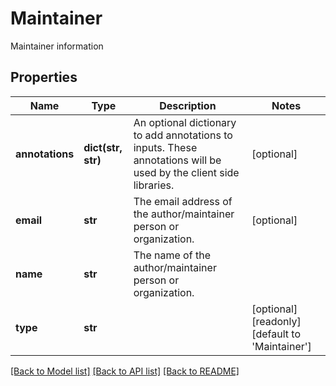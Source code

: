 # Maintainer

Maintainer information
## Properties
Name | Type | Description | Notes
------------ | ------------- | ------------- | -------------
**annotations** | **dict(str, str)** | An optional dictionary to add annotations to inputs. These annotations will be used by the client side libraries. | [optional] 
**email** | **str** | The email address of the author/maintainer person or organization. | [optional] 
**name** | **str** | The name of the author/maintainer person or organization. | 
**type** | **str** |  | [optional] [readonly] [default to 'Maintainer']

[[Back to Model list]](../README.md#documentation-for-models) [[Back to API list]](../README.md#documentation-for-api-endpoints) [[Back to README]](../README.md)


